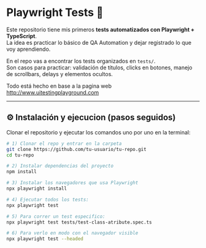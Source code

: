 # Playwright Tests 🚀

Este repositorio tiene mis primeros **tests automatizados con Playwright + TypeScript**.  
La idea es practicar lo básico de QA Automation y dejar registrado lo que voy aprendiendo.

En el repo vas a encontrar los tests organizados en `tests/`.  
Son casos para practicar: validación de títulos, clicks en botones, manejo de scrollbars, delays y elementos ocultos.

Todo está hecho en base a la pagina web http://www.uitestingplayground.com

---

## ⚙️ Instalación y ejecucion (pasos seguidos)

Clonar el repositorio y ejecutar los comandos uno por uno en la terminal:

```bash
# 1) Clonar el repo y entrar en la carpeta
git clone https://github.com/tu-usuario/tu-repo.git
cd tu-repo

# 2) Instalar dependencias del proyecto
npm install

# 3) Instalar los navegadores que usa Playwright
npx playwright install

# 4) Ejecutar todos los tests:
npx playwright test

# 5) Para correr un test especifico:
npx playwright test tests/test-class-atribute.spec.ts

# 6) Para verlo en modo con el navegador visible
npx playwright test --headed
